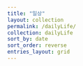```yaml
---
title: "일상"
layout: collection
permalink: /dailyLife/
collection: dailyLife
sort_by: date
sort_order: reverse
entries_layout: grid
---
```




